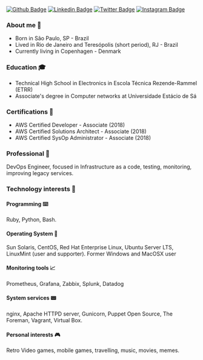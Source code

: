 
[![Github Badge](https://img.shields.io/badge/-Github-000?style=flat-square&logo=Github&logoColor=white&link=https://github.com/neverping)](https://github.com/neverping)
[![Linkedin Badge](https://img.shields.io/badge/-LinkedIn-blue?style=flat-square&logo=Linkedin&logoColor=white&link=https://www.linkedin.com/in/willian-braga-da-silva-012b9547/)](https://www.linkedin.com/in/willian-braga-da-silva-012b9547/)
[![Twitter Badge](https://img.shields.io/badge/-Twitter-1ca0f1?style=flat-square&labelColor=1ca0f1&logo=twitter&logoColor=white&link=https://twitter.com/neverping)](https://twitter.com/neverping)
[![Instagram Badge](https://img.shields.io/badge/-instagram-red?link=https://www.instagram.com/neverping/)](https://www.instagram.com/neverping/)

### About me 👋

* Born in São Paulo, SP - Brazil
* Lived in Rio de Janeiro and Teresópolis (short period), RJ - Brazil
* Currently living in Copenhagen - Denmark

### Education 🎓

* Technical High School in Electronics in Escola Técnica Rezende-Rammel (ETRR)
* Associate's degree in Computer networks at Universidade Estácio de Sá

### Certifications 🧾
* AWS Certified Developer - Associate (2018)
* AWS Certified Solutions Architect - Associate (2018)
* AWS Certified SysOp Administrator - Associate (2018)

### Professional 🏢

DevOps Engineer, focused in Infrastructure as a code, testing, monitoring, improving legacy services.

### Technology interests 📡

#### Programming ⌨️

Ruby, Python, Bash.

#### Operating System 💽

Sun Solaris, CentOS, Red Hat Enterprise Linux, Ubuntu Server LTS, LinuxMint (user and supporter).
Former Windows and MacOSX user

#### Monitoring tools 📈

Prometheus, Grafana, Zabbix, Splunk, Datadog

#### System services 📟

nginx, Apache HTTPD server, Gunicorn, Puppet Open Source, The Foreman, Vagrant, Virtual Box.

#### Personal interests 🎮

Retro Video games, mobile games, travelling, music, movies, memes.
